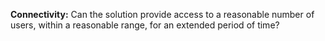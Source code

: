 **Connectivity:** Can the solution provide access to a reasonable number of users, within a reasonable range, for an extended period of time?
